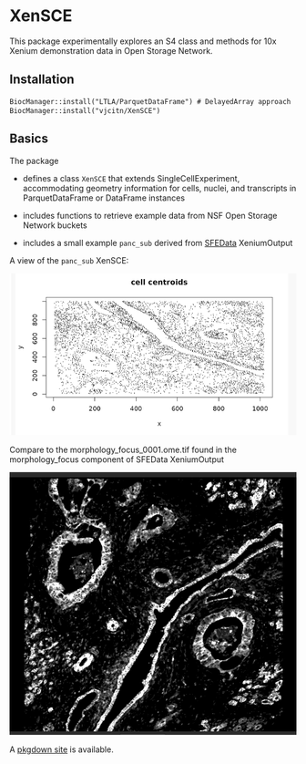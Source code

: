 # XenSCE

This package experimentally explores an
S4 class and methods for 10x Xenium demonstration data in Open Storage Network.

## Installation
```
BiocManager::install("LTLA/ParquetDataFrame") # DelayedArray approach
BiocManager::install("vjcitn/XenSCE")
```

## Basics

The package

- defines a class `XenSCE` that extends SingleCellExperiment, accommodating
geometry information for cells, nuclei, and transcripts in ParquetDataFrame or DataFrame instances

- includes functions to retrieve example data from NSF Open Storage Network buckets

- includes a small example `panc_sub` derived from [SFEData](https://bioconductor.org/packages/SFEData/) XeniumOutput

A view of the `panc_sub` XenSCE:

![](man/figures/pancsub.png)

Compare to the morphology_focus_0001.ome.tif found in the morphology_focus component of SFEData XeniumOutput

![](man/figures/img0001.png)


A [pkgdown site](https://vjcitn.github.com/XenSCE) is available.
